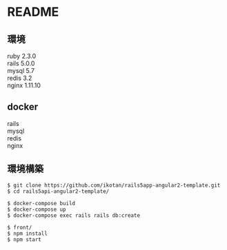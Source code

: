 # README

## 環境
ruby 2.3.0  
rails 5.0.0  
mysql 5.7  
redis 3.2  
nginx 1.11.10  

## docker
rails  
mysql  
redis  
nginx  

## 環境構築
```
$ git clone https://github.com/ikotan/rails5app-angular2-template.git
$ cd rails5api-angular2-template/
```

```
$ docker-compose build
$ docker-compose up
$ docker-compose exec rails rails db:create
```

```
$ front/
$ npm install
$ npm start
```

